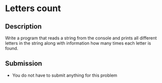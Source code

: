 # Letters count

## Description
Write a program that reads a string from the console and prints all different letters in the string along with information how many times each letter is found. 

## Submission
- You do not have to submit anything for this problem
